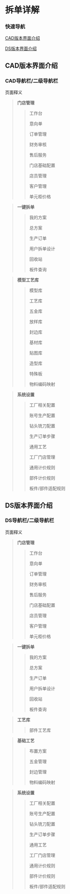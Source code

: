 # 拆单详解

### 快速导航

[CAD版本界面介绍](../start/拆单详解.md#CAD版本界面介绍)

[DS版本界面介绍](../start/拆单详解.md#DS版本界面介绍)

## CAD版本界面介绍

### CAD导航栏/二级导航栏

页面释义

> **门店管理**
>
> > 工作台
> >
> > 意向单
> >
> > 订单管理
> >
> > 财务审核
> >
> > 售后服务
> >
> > 门店基础配置
> >
> > 店员管理
> >
> > 客户管理
> >
> > 单元柜价格



> **一键拆单**
>
> > 我的方案
> >
> > 总方案
> >
> > 生产订单
> >
> > 用户拆单设计
> >
> > 回收站
> >
> > 板件查询



> **模型工艺库**
>
> > 模型库
> >
> > 工艺库
> >
> > 五金库
> >
> > 放样库
> >
> > 封边库
> >
> > 基材库
> >
> > 贴图库
> >
> > 造型库
> >
> > 特殊板
> >
> > 物料编码映射
>

> **系统设置**
>
> > 工厂相关配置
> >
> > 账号生产配置
> >
> > 钻头铣刀配置
> >
> > 生产订单步骤
> >
> > 通用工艺
> >
> > 工厂门店管理
> >
> > 通用计价规则
> >
> > 部件计价规则
> >
> > 板件/部件适配规则

## DS版本界面介绍

### DS导航栏/二级导航栏

页面释义

> **门店管理**
>
> > 工作台
> >
> > 意向单
> >
> > 订单管理
> >
> > 财务审核
> >
> > 售后服务
> >
> > 门店基础配置
> >
> > 店员管理
> >
> > 客户管理
> >
> > 单元柜价格



> **一键拆单**
>
> > 我的方案
> >
> > 总方案
> >
> > 生产订单
> >
> > 用户拆单设计
> >
> > 回收站
> >
> > 板件查询



> **工艺库**
>
> > 部件工艺库

> **基础工艺**
>
> > 布置方案
> >
> > 五金管理
> >
> > 封边管理
> >
> > 物料编码映射

> **系统设置**
>
> > 工厂相关配置
> >
> > 账号生产配置
> >
> > 钻头铣刀配置
> >
> > 生产订单步骤
> >
> > 通用工艺
> >
> > 工厂门店管理
> >
> > 通用计价规则
> >
> > 部件计价规则
> >
> > 板件/部件适配规则
